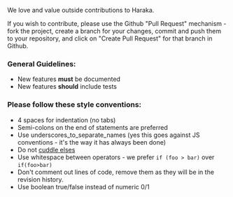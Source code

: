We love and value outside contributions to Haraka.

If you wish to contribute, please use the Github "Pull Request" mechanism - fork the project, create a branch for your changes, commit and push them to your repository, and click on "Create Pull Request" for that branch in Github.

### General Guidelines:

* New features **must** be documented
* New features **should** include tests

### Please follow these style conventions:

* 4 spaces for indentation (no tabs)
* Semi-colons on the end of statements are preferred
* Use underscores\_to\_separate\_names (yes this goes against JS conventions - it's the way it has always been done)
* Do not [cuddle elses](http://c2.com/cgi/wiki?CuddledElseBlocks)
* Use whitespace between operators - we prefer `if (foo > bar)` over `if(foo>bar)`
* Don't comment out lines of code, remove them as they will be in the revision history.
* Use boolean true/false instead of numeric 0/1